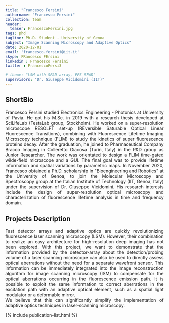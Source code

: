 ```yaml
---
title: "Francesco Fersini"
authorname: "Francesco Fersini"
collection: team
header:
  teaser: FrancescoFersini.jpg
tags: phd
tagline: Ph.D. Student - University of Genoa
subject: "Image Scanning Microscopy and Adaptive Optics"
date: 2020-12-01
email: 'francesco.fersini@iit.it'
skype: FRancesco FErsini
linkedin : Frnacesco Fersini
twitter : FrancescoFersi3

# theme: "LSM with SPAD array, FFS SPAD"
supervisors: "Dr. Giuseppe Vicidomini (IIT)"
---
```


<h2>ShortBio</h2>
<p align= "justify">
Francesco Fersini studied Electronics Engineering - Photonics at University of Pavia. He got his M.Sc. in 2019 with a research thesis developed at SciLifeLab (TestaLab group, Stockholm). He worked on a super-resolution microscope RESOLFT set-up (REversible Saturable Optical Linear Fluorescence Transitions), combining with Fluorescence Lifetime Imaging Microscopy technique (FLIM) to study the kinetics of super fluorescence proteins decay.
After the graduation, he joined to Pharmaceutical Company Bracco Imaging in Colleretto Giacosa (Turin, Italy) in the R&D group as Junior Researcher. The work was orientated to design a FLIM time-gated wilde-field microscope and a GUI. The final goal was to provide lifetime information and spatial variations by parametric maps.
In November 2020, Francesco obtained a Ph.D. scholarship in "Bioengineering and Robotics" at the University of Genoa, to join the Molecular Microscopy and Spectroscopy group at the Italian Institute of Technology (IIT, Genoa, Italy) under the supervision of Dr. Giuseppe Vicidomini.
His research interests include the design of super-resolution optical microscopy and characterization of fluorescence lifetime analysis in time and frequency domain.

<h2>Projects Description</h2>
<p align= "justify">
Fast detector arrays and adaptive optics are quickly revolutionizing fluorescence laser scanning microscopy (LSM). However, their combination to realize an easy architecture for high-resolution deep imaging has not been explored. With this project, we want to demonstrate that the information provided by the detector-array about the detection/probing volume of a laser scanning microscope can also be used to directly assess optical aberrations without the need for a separate wavefront sensor. This information can be immediately integrated into the image reconstruction algorithm for image scanning microscopy (ISM) to compensate for the optical aberrations occurring in the fluorescence emission path. It is possible to exploit the same information to correct aberrations in the excitation path with an adaptive optical element, such as a spatial light modulator or a deformable mirror.
<br>We believe that this can significantly simplify the implementation of adaptive optics techniques in laser-scanning microscopy. 
 
<!---{% include author-research-themes.html %}--->
<!---{% include team-member-collaborators.html %}--->
{% include publication-list.html %}
